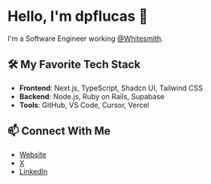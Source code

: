 # Hello, I'm dpflucas 👋

I'm a Software Engineer working [@Whitesmith](https://github.com/whitesmith).

## 🛠️ My Favorite Tech Stack
- **Frontend**: Next.js, TypeScript, Shadcn UI, Tailwind CSS
- **Backend**: Node.js, Ruby on Rails, Supabase
- **Tools**: GitHub, VS Code, Cursor, Vercel

## 📫 Connect With Me
- [Website](https://dpflucas.github.io/)
- [X](https://x.com/dpflucas)
- [LinkedIn](https://www.linkedin.com/in/dpflucas)
